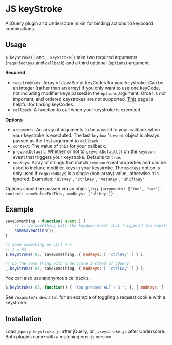 # JS keyStroke

A jQuery plugin and Underscore mixin for binding actions to keyboard combinations.

## Usage

`$.keyStroke()` and `_.keyStroke()` take two required arguments (`requriedKeys` and `callback`) and a third optional (`options`) argument.

**Required**
* `requiredKeys`: Array of JavaScript keyCodes for your keystroke.  Can be an integer (rather than an array) if you only want to use one keyCode, not including modifier keys passed in the `options` argument.  Order is *not* important, and ordered keystrokes are not supported.  [This](http://www.w3.org/2002/09/tests/keys.html) page is helpful for finding keyCodes.
* `callback`: A function to call when your keystroke is executed.

**Options**
* `arguments`: An array of arguments to be passed to your callback when your keystroke is exectuted.  The last `keydown`'s `event` object is always passed as the first argument to `callback`.
* `context`: The value of `this` for your callback.
* `preventDefault`: Whether or not to `preventDefault()` on the `keydown` event that triggers your keystroke. Defaults to `true`.
* `modKeys`: Array of strings that match `keydown` event properties and can be used to include modifier keys in your keystroke.  The `modKeys` option is only used if `requiredKeys` is a single (non-array) value, otherwise it is ignored.  Examples: `'altKey'`, `'ctrlKey'`, `'metaKey'`, `'shiftKey'`

Options should be passed via an object, e.g. `{arguments: ['foo', 'bar'], context: someValueForThis, modKeys: ['altKey']}`

## Example

```javascript
saveSomething = function( event ) {
	// ...do something with the keydown event that triggered the keystroke
	someSaveAction();
}

// Save something on ctrl + s
// s = 83
$.keyStroke( 83, saveSomething, { modKeys: [ 'ctrlKey' ] } );

// Do the same thing with Underscore instead of jQuery
_.keyStroke( 83, saveSomething, { modKeys: [ 'ctrlKey' ] } );
```

You can also use anonymous callbacks.

```javascript
$.keyStroke( 83, function() { 'You pressed ALT + S!'; }, { modKeys: [ 'altKey' ] } );
```

See `/example/index.html` for an example of toggling a request cookie with a keystroke.

## Installation

Load `jquery.keystroke.js` after jQuery, or `_.keystroke.js` after Underscore.  Both plugins come with a matching `min.js` version.
